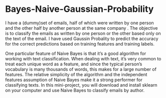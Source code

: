 # Bayes-Naive-Gaussian-Probability
I have a (dummy)set of emails, half of which were written by one person and the other half by another person at the same company . 
The objective is to classify the emails as written by one person or the other based only on the text of the email. 
I have used Gaussin Probality to predict the accuracy for the correct predictions based on training features and training labels.

One particular feature of Naive Bayes is that it’s a good algorithm for working with text classification. 
When dealing with text, it’s very common to treat each unique word as a feature, 
and since the typical person’s vocabulary is many thousands of words, this makes for a large number of features. 
The relative simplicity of the algorithm and the independent features assumption of Naive Bayes make it a strong performer 
for classifying texts. In this mini-project, you will download and install sklearn on your computer and use Naive Bayes 
to classify emails by author.
